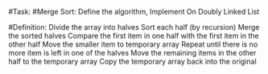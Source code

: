#Task:
#Merge Sort: Define the algorithm, Implement On Doubly Linked List

#Definition:
Divide the array into halves
Sort each half (by recursion)
Merge the sorted halves
Compare the first item in one half with the first item in the other half
Move the smaller item to temporary array
Repeat until there is no more item is left in one of the halves
Move the remaining items in the other half to the temporary array
Copy the temporary array back into the original
